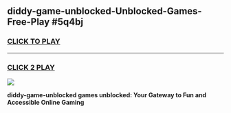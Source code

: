 
## diddy-game-unblocked-Unblocked-Games-Free-Play #5q4bj
<h3>
<a href="https://us.freeplayer.one?title=diddy-game-unblocked&ref=9M">CLICK TO PLAY</a></h3>
<hr>

<h3>
<a href="https://us.freeplayer.one?title=diddy-game-unblocked&ref=9M">CLICK 2 PLAY</a>
  
</h3>

<a href="https://us.freeplayer.one?title=diddy-game-unblocked&ref=9M"><img src="https://clearcache.store/games.png"></a>


**diddy-game-unblocked games unblocked: Your Gateway to Fun and Accessible Online Gaming**
